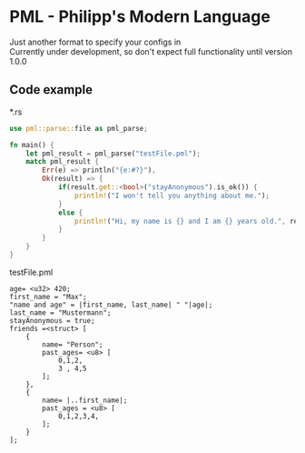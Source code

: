 # PML - Philipp's Modern Language

Just another format to specify your configs in\
Currently under development, so don't expect full functionality until version 1.0.0

## Code example

*.rs

```rust
use pml::parse::file as pml_parse;

fn main() {
	let pml_result = pml_parse("testFile.pml");
	match pml_result {
		Err(e) => println("{e:#?}"),
		Ok(result) => {
			if(result.get::<bool>("stayAnonymous").is_ok()) {
				println!("I won't tell you anything about me.");
			}
			else {
				println!("Hi, my name is {} and I am {} years old.", result.get::<String>("name").unwrap(), result.get::<&u64>("age").unwrap());
			}
		}
	}
}
```

testFile.pml

```pml
age= <u32> 420;
first_name = "Max";
"name and age" = |first_name, last_name| " "|age|;
last_name = "Mustermann";
stayAnonymous = true;
friends =<struct> [
    {
        name= "Person";
        past_ages= <u8> [
            0,1,2,
            3 , 4,5
        ];
    },
    {
        name= |..first_name|;
        past_ages = <u8> [
            0,1,2,3,4,
        ];
    }
];

```
